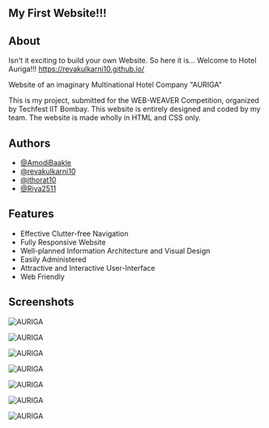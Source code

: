 ## My First Website!!!

## About

Isn't it exciting to build your own Website. So here it is...
Welcome to Hotel Auriga!!!
https://revakulkarni10.github.io/

Website of an imaginary Multinational Hotel Company "AURIGA"

This is my project, submitted for the WEB-WEAVER Competition, organized by Techfest IIT Bombay. This website is entirely designed and coded by my team. 
The website is made wholly in HTML and CSS only. 
  
## Authors

- [@AmodiBaakle](https://github.com/AmodiBaakle)
- [@revakulkarni10](https://github.com/revakulkarni10)
- [@jthorat10](https://github.com/jthorat10)
- [@Riya2511](https://github.com/Riya2511)
  
## Features

- Effective Clutter-free Navigation
- Fully Responsive Website
- Well-planned Information Architecture and Visual Design
- Easily Administered
- Attractive and Interactive User-Interface
- Web Friendly

## Screenshots

![AURIGA](https://i.postimg.cc/762JM6ZW/2022-01-27-9.png)

![AURIGA](https://i.postimg.cc/hvHXJqnq/2022-01-27-10.png)

![AURIGA](https://i.postimg.cc/fbwJSKGk/2022-01-27-11.png)

![AURIGA](https://i.postimg.cc/XYWwxwM6/2022-01-27-12.png)

![AURIGA](https://i.postimg.cc/YCXhggM3/2022-01-27-13.png)

![AURIGA](https://i.postimg.cc/13Y34Qr7/2022-01-27-14.png)

![AURIGA](https://i.postimg.cc/wv2MkmdF/2022-01-27-15.png)
  

